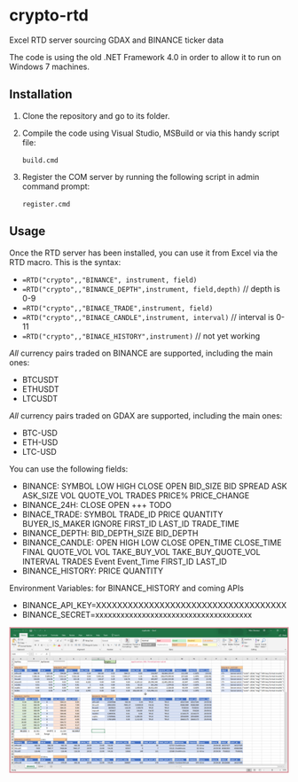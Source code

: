 # crypto-rtd
Excel RTD server sourcing GDAX and BINANCE ticker data

The code is using the old .NET Framework 4.0 in order to allow it
to run on Windows 7 machines.

## Installation
1. Clone the repository and go to its folder.
2. Compile the code using Visual Studio, MSBuild or via this handy script file:

   `build.cmd`

3. Register the COM server by running the following script in admin command prompt:
   
   `register.cmd`

## Usage

Once the RTD server has been installed, you can use it from Excel via the RTD macro.
This is the syntax:

* `=RTD("crypto",,"BINANCE", instrument, field)`
* `=RTD("crypto",,"BINANCE_DEPTH",instrument, field,depth)` // depth is 0-9
* `=RTD("crypto",,"BINACE_TRADE",instrument, field)`
* `=RTD("crypto",,"BINACE_CANDLE",instrument, interval)`   // interval is 0-11
* `=RTD("crypto",,"BINACE_HISTORY",instrument)`  // not yet working

*All* currency pairs traded on BINANCE are supported, including the main ones:
* BTCUSDT
* ETHUSDT
* LTCUSDT

*All* currency pairs traded on GDAX are supported, including the main ones:
* BTC-USD
* ETH-USD
* LTC-USD


You can use the following fields:
* BINANCE: SYMBOL	LOW	HIGH	CLOSE	OPEN	BID_SIZE	BID	SPREAD	ASK	ASK_SIZE	VOL	QUOTE_VOL	TRADES	PRICE%	PRICE_CHANGE
* BINANCE_24H: CLOSE	OPEN +++ TODO
* BINACE_TRADE: SYMBOL	TRADE_ID	PRICE	QUANTITY	BUYER_IS_MAKER	IGNORE	FIRST_ID	LAST_ID	TRADE_TIME
* BINANCE_DEPTH: BID_DEPTH_SIZE	BID_DEPTH
* BINANCE_CANDLE: OPEN	HIGH	LOW	CLOSE	OPEN_TIME	CLOSE_TIME	FINAL	QUOTE_VOL	VOL	TAKE_BUY_VOL	TAKE_BUY_QUOTE_VOL	INTERVAL	TRADES	Event	Event_Time	FIRST_ID	LAST_ID
* BINANCE_HISTORY: PRICE    QUANTITY

Environment Variables: for BINANCE_HISTORY and coming APIs
* BINANCE_API_KEY=XXXXXXXXXXXXXXXXXXXXXXXXXXXXXXXXXXXX
* BINANCE_SECRET=xxxxxxxxxxxxxxxxxxxxxxxxxxxxxxxxxxxxx


![Excel screenshot](doc/crypto-rtd-excel.png)

